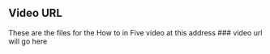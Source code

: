 ## Video URL
These are the files for the How to in Five video at this address ### video url will go here
